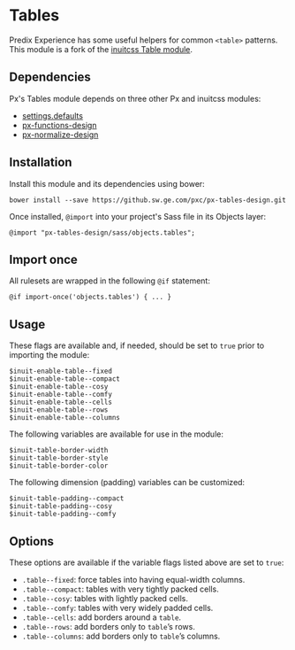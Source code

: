 # Tables

Predix Experience has some useful helpers for common `<table>` patterns. This module is a fork of the [inuitcss Table module](https://github.com/inuitcss/objects.tables).

## Dependencies

Px's Tables module depends on three other Px and inuitcss modules:

* [settings.defaults](https://github.com/inuitcss/settings.defaults)
* [px-functions-design](https://github.sw.ge.com/pxc/px-functions-design)
* [px-normalize-design](https://github.sw.ge.com/pxc/px-normalize-design)

## Installation

Install this module and its dependencies using bower:

    bower install --save https://github.sw.ge.com/pxc/px-tables-design.git

Once installed, `@import` into your project's Sass file in its Objects layer:

    @import "px-tables-design/sass/objects.tables";

## Import once

All rulesets are wrapped in the following `@if` statement:

    @if import-once('objects.tables') { ... }

## Usage

These flags are available and, if needed, should be set to `true` prior to importing the module:

    $inuit-enable-table--fixed
    $inuit-enable-table--compact
    $inuit-enable-table--cosy
    $inuit-enable-table--comfy
    $inuit-enable-table--cells
    $inuit-enable-table--rows
    $inuit-enable-table--columns

The following variables are available for use in the module:

    $inuit-table-border-width
    $inuit-table-border-style
    $inuit-table-border-color

The following dimension (padding) variables can be customized:

    $inuit-table-padding--compact
    $inuit-table-padding--cosy
    $inuit-table-padding--comfy

## Options

These options are available if the variable flags listed above are set to `true`:

* `.table--fixed`: force tables into having equal-width columns.
* `.table--compact`: tables with very tightly packed cells.
* `.table--cosy`: tables with lightly packed cells.
* `.table--comfy`: tables with very widely padded cells.
* `.table--cells`: add borders around a `table`.
* `.table--rows`: add borders only to `table`’s rows.
* `.table--columns`: add borders only to `table`’s columns.
